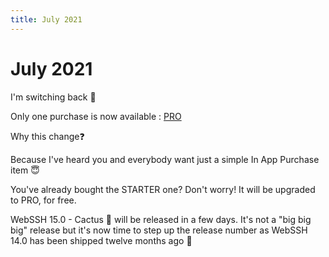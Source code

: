 ```yaml
---
title: July 2021
---
```


# July 2021

I'm switching back :arrows_counterclockwise:

Only one purchase is now available : [PRO](/documentation/pricing/)

Why this change:question:

Because I've heard you and everybody want just a simple In App Purchase item :innocent:

You've already bought the STARTER one? Don't worry! It will be upgraded to PRO, for free.

WebSSH 15.0 - Cactus :cactus: will be released in a few days. It's not a "big big big" release but it's now time to step up the release number as WebSSH 14.0 has been shipped twelve months ago :star2: